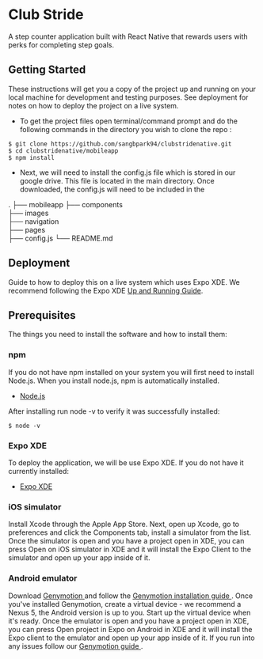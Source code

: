 # Club Stride

A step counter application built with React Native that rewards users with perks for completing step goals.

## Getting Started
These instructions will get you a copy of the project up and running on your local machine for development and testing purposes. See deployment for notes on how to deploy the project on a live system.

* To get the project files open terminal/command prompt and do the following commands in the directory you wish to clone the repo :
```
$ git clone https://github.com/sangbpark94/clubstridenative.git
$ cd clubstridenative/mobileapp
$ npm install
```
* Next, we will need to install the config.js file which is stored in our google drive. This file is located in the main directory. Once downloaded, the config.js will need to be included in the

.
  ├── mobileapp
    ├── components                  
    ├── images                    
    ├── navigation                     
    ├── pages                    
    ├── config.js
    └── README.md

## Deployment

Guide to how to deploy this on a live system which uses Expo XDE.
We recommend following the Expo XDE [Up and Running Guide](https://docs.expo.io/versions/v27.0.0/guides/up-and-running.html).



## Prerequisites

The things you need to install the software and how to install them:

### npm

If you do not have npm installed on your system you will first need to install Node.js. When you install node.js, npm is automatically installed.
* [ Node.js ](https://nodejs.org/en/download/)

After installing run node -v to verify it was successfully installed:
```
$ node -v
```

### Expo XDE

To deploy the application, we will be use Expo XDE. If you do not have it currently installed:
* [ Expo XDE ](https://github.com/expo/xde/releases)

### iOS simulator

Install Xcode through the Apple App Store. Next, open up Xcode, go to preferences and click the Components tab, install a simulator from the list.
Once the simulator is open and you have a project open in XDE, you can press Open on iOS simulator in XDE and it will install the Expo Client to the simulator and open up your app inside of it.

### Android emulator

Download [ Genymotion ](https://www.genymotion.com/fun-zone/) and follow the [ Genymotion installation guide ](https://docs.genymotion.com/latest/Content/01_Get_Started/Installation.htm). Once you've installed Genymotion, create a virtual device - we recommend a Nexus 5, the Android version is up to you. Start up the virtual device when it's ready.
Once the emulator is open and you have a project open in XDE, you can press Open project in Expo on Android in XDE and it will install the Expo client to the emulator and open up your app inside of it. If you run into any issues follow our [ Genymotion guide ](https://docs.expo.io/versions/latest/guides/genymotion.html#genymotion).
